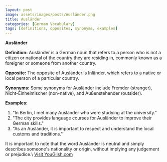```yaml
---
layout: post
image: assets/images/posts/Ausländer.png
title: Ausländer
categories: [German Vocabulary]
tags: [definitions, opposites, synonyms, examples]
---
```


**Ausländer**

**Definition:** Ausländer is a German noun that refers to a person who is not a citizen or national of the country they are residing in, commonly known as a foreigner or someone from another country.

**Opposite:** The opposite of Ausländer is Inländer, which refers to a native or local person of a particular country.

**Synonyms:** Some synonyms for Ausländer include Fremder (stranger), Nicht-Einheimischer (non-native), and Außenstehender (outsider).

**Examples:**

1. "In Berlin, I met many Ausländer who were studying at the university."
2. "The city provides language courses for Ausländer to improve their German skills."
3. "As an Ausländer, it is important to respect and understand the local customs and traditions."

It is important to note that the word Ausländer is neutral and simply describes someone's nationality or origin, without implying any judgement or prejudice.\ <a id="yg-widget-0" class="youglish-widget" data-query="Ausländer" data-lang="german" data-components="8412" data-auto-start="0" data-bkg-color="theme_light" data-title="How%20to%20pronounce%20Ausländer%20in%20German"  rel="nofollow" href="https://youglish.com">Visit YouGlish.com</a><script async src="https://youglish.com/public/emb/widget.js" charset="utf-8"></script>